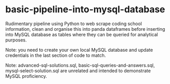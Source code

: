 # basic-pipeline-into-mysql-database
Rudimentary pipeline using Python to web scrape coding school information, clean and organise this into panda dataframes before inserting into MySQL database as tables where they can be queried for analytical purposes. 

Note: you need to create your own local MySQL database and update credentials in the last section of code to match. 

Note: advanced-sql-solutions.sql, basic-sql-queries-and-answers.sql, mysql-select-solution.sql are unrelated and intended to demonstrate MySQL proficiency. 


